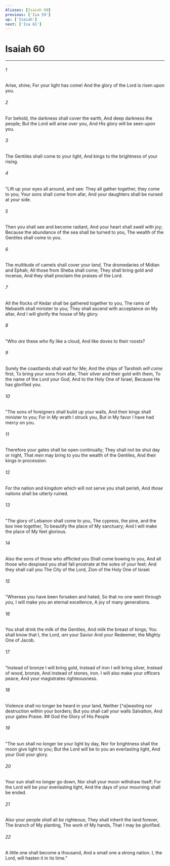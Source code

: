 ```yaml
---
Aliases: [Isaiah 60]
previous: ['Isa 59']
up: ['Isaiah']
next: ['Isa 61']
---
```

# Isaiah 60

***


###### 1 
Arise, shine; For your light has come! And the glory of the Lord is risen upon you. 

###### 2 
For behold, the darkness shall cover the earth, And deep darkness the people; But the Lord will arise over you, And His glory will be seen upon you. 

###### 3 
The Gentiles shall come to your light, And kings to the brightness of your rising. 

###### 4 
"Lift up your eyes all around, and see: They all gather together, they come to you; Your sons shall come from afar, And your daughters shall be nursed at _your_ side. 

###### 5 
Then you shall see and become radiant, And your heart shall swell with joy; Because the abundance of the sea shall be turned to you, The wealth of the Gentiles shall come to you. 

###### 6 
The multitude of camels shall cover your _land,_ The dromedaries of Midian and Ephah; All those from Sheba shall come; They shall bring gold and incense, And they shall proclaim the praises of the Lord. 

###### 7 
All the flocks of Kedar shall be gathered together to you, The rams of Nebaioth shall minister to you; They shall ascend with acceptance on My altar, And I will glorify the house of My glory. 

###### 8 
"Who _are_ these _who_ fly like a cloud, And like doves to their roosts? 

###### 9 
Surely the coastlands shall wait for Me; And the ships of Tarshish _will come_ first, To bring your sons from afar, Their silver and their gold with them, To the name of the Lord your God, And to the Holy One of Israel, Because He has glorified you. 

###### 10 
"The sons of foreigners shall build up your walls, And their kings shall minister to you; For in My wrath I struck you, But in My favor I have had mercy on you. 

###### 11 
Therefore your gates shall be open continually; They shall not be shut day or night, That _men_ may bring to you the wealth of the Gentiles, And their kings in procession. 

###### 12 
For the nation and kingdom which will not serve you shall perish, And _those_ nations shall be utterly ruined. 

###### 13 
"The glory of Lebanon shall come to you, The cypress, the pine, and the box tree together, To beautify the place of My sanctuary; And I will make the place of My feet glorious. 

###### 14 
Also the sons of those who afflicted you Shall come bowing to you, And all those who despised you shall fall prostrate at the soles of your feet; And they shall call you The City of the Lord, Zion of the Holy One of Israel. 

###### 15 
"Whereas you have been forsaken and hated, So that no one went through _you,_ I will make you an eternal excellence, A joy of many generations. 

###### 16 
You shall drink the milk of the Gentiles, And milk the breast of kings; You shall know that I, the Lord, _am_ your Savior And your Redeemer, the Mighty One of Jacob. 

###### 17 
"Instead of bronze I will bring gold, Instead of iron I will bring silver, Instead of wood, bronze, And instead of stones, iron. I will also make your officers peace, And your magistrates righteousness. 

###### 18 
Violence shall no longer be heard in your land, Neither [^a]wasting nor destruction within your borders; But you shall call your walls Salvation, And your gates Praise. ## God the Glory of His People 

###### 19 
"The sun shall no longer be your light by day, Nor for brightness shall the moon give light to you; But the Lord will be to you an everlasting light, And your God your glory. 

###### 20 
Your sun shall no longer go down, Nor shall your moon withdraw itself; For the Lord will be your everlasting light, And the days of your mourning shall be ended. 

###### 21 
Also your people _shall_ all _be_ righteous; They shall inherit the land forever, The branch of My planting, The work of My hands, That I may be glorified. 

###### 22 
A little one shall become a thousand, And a small one a strong nation. I, the Lord, will hasten it in its time."
